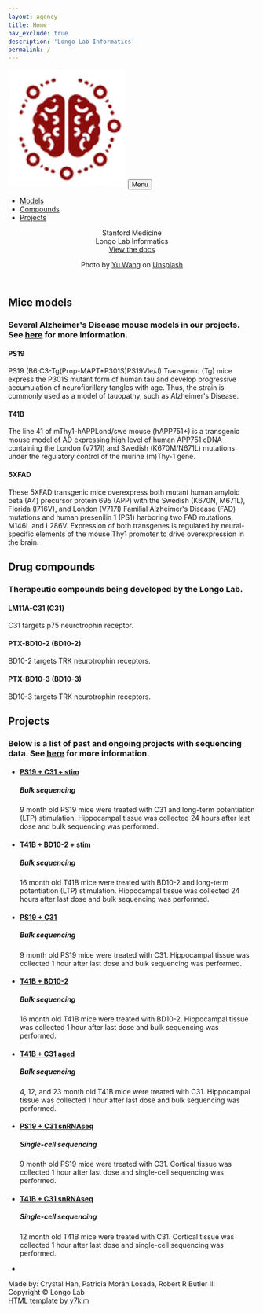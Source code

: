 ```yaml
---
layout: agency
title: Home
nav_exclude: true
description: 'Longo Lab Informatics'
permalink: /
---
```


<!-- Navigation-->
<nav class="navbar navbar-expand-lg navbar-dark fixed-top" id="mainNav">
    <div class="container">
        <a class="navbar-brand" href="#page-top"><img src="assets/images/longo-logo.png" alt="..." /></a>
        <button class="navbar-toggler" type="button" data-bs-toggle="collapse" data-bs-target="#navbarResponsive" aria-controls="navbarResponsive" aria-expanded="false" aria-label="Toggle navigation">
            Menu
            <i class="fas fa-bars ms-1"></i>
        </button>
        <div class="collapse navbar-collapse" id="navbarResponsive">
            <ul class="navbar-nav text-uppercase ms-auto py-4 py-lg-0">
                <li class="nav-item"><a class="nav-link" href="#models">Models</a></li>
                <li class="nav-item"><a class="nav-link" href="#compounds">Compounds</a></li>
                <li class="nav-item"><a class="nav-link" href="#projects">Projects</a></li>
            </ul>
        </div>
    </div>
</nav>

<!-- Masthead-->
<header class="masthead">
    <div class="container">
        <div class="masthead-subheading">Stanford Medicine</div>
        <div class="masthead-heading text-uppercase">Longo Lab Informatics</div>
        <a class="btn btn-primary btn-xl text-uppercase" href="/docs/docs.html">View the docs</a>
        <p>Photo by <a href="https://unsplash.com/photos/silhouette-of-building-Fqm17fwwf8k">Yu Wang</a> on <a href="https://unsplash.com/">Unsplash</a></p>
    </div>
</header>

<!-- Models-->
<section class="page-section" id="models">
    <div class="container">
        <div class="text-center">
            <h2 class="section-heading text-uppercase">Mice models</h2>
            <h3 class="section-subheading text-muted">Several Alzheimer's Disease mouse models in our projects. See <a href="https://med.stanford.edu/sbfnl/services/dm/dm5.html">here</a> for more information.</h3>
        </div>
        <div class="row text-center">
            <div class="col-md-4">
                <span class="fa-stack fa-4x">
                    <i class="fas fa-circle fa-stack-2x text-primary"></i>
                    <i class="fas fa-paw fa-stack-1x fa-inverse"></i>
                </span>
                <h4 class="my-3">PS19</h4>
                <p class="text-muted">PS19 (B6;C3-Tg(Prnp-MAPT*P301S)PS19Vle/J) Transgenic (Tg) mice express the P301S mutant form of human tau and develop progressive accumulation of neurofibrillary tangles with age.  Thus, the strain is commonly used as a model of tauopathy, such as Alzheimer's Disease.</p>
            </div>
            <div class="col-md-4">
                <span class="fa-stack fa-4x">
                    <i class="fas fa-circle fa-stack-2x text-primary"></i>
                    <i class="fas fa-paw fa-stack-1x fa-inverse"></i>
                </span>
                <h4 class="my-3">T41B</h4>
                <p class="text-muted">The line 41 of mThy1-hAPPLond/swe mouse (hAPP751+) is a transgenic mouse model of AD expressing high level of human APP751 cDNA containing the London (V717I) and Swedish (K670M/N671L) mutations under the regulatory control of the murine (m)Thy-1 gene.</p>
            </div>
            <div class="col-md-4">
                <span class="fa-stack fa-4x">
                    <i class="fas fa-circle fa-stack-2x text-primary"></i>
                    <i class="fas fa-paw fa-stack-1x fa-inverse"></i>
                </span>
                <h4 class="my-3">5XFAD</h4>
                <p class="text-muted">These 5XFAD transgenic mice overexpress both mutant human amyloid beta (A4) precursor protein 695 (APP) with the Swedish (K670N, M671L), Florida (I716V), and London (V717I) Familial Alzheimer's Disease (FAD) mutations and human presenilin 1 (PS1) harboring two FAD mutations, M146L and L286V. Expression of both transgenes is regulated by neural-specific elements of the mouse Thy1 promoter to drive overexpression in the brain.</p>
            </div>
        </div>
    </div>
</section>

<!-- Compounds-->
<section class="page-section bg-light" id="compounds">
    <div class="container">
        <div class="text-center">
            <h2 class="section-heading text-uppercase">Drug compounds</h2>
            <h3 class="section-subheading text-muted">Therapeutic compounds being developed by the Longo Lab.</h3>
        </div>
        <div class="row text-center">
            <div class="col-md-4">
                <span class="fa-stack fa-4x">
                    <i class="fas fa-circle fa-stack-2x text-secondary"></i>
                    <i class="fas fa-syringe fa-stack-1x fa-inverse"></i>
                </span>
                <h4 class="my-3">LM11A-C31 (C31)</h4>
                <p class="text-muted">C31 targets p75 neurotrophin receptor.</p>
            </div>
            <div class="col-md-4">
                <span class="fa-stack fa-4x">
                    <i class="fas fa-circle fa-stack-2x text-secondary"></i>
                    <i class="fas fa-syringe fa-stack-1x fa-inverse"></i>
                </span>
                <h4 class="my-3">PTX-BD10-2 (BD10-2)</h4>
                <p class="text-muted">BD10-2 targets TRK neurotrophin receptors.</p>
            </div>
            <div class="col-md-4">
                <span class="fa-stack fa-4x">
                    <i class="fas fa-circle fa-stack-2x text-secondary"></i>
                    <i class="fas fa-syringe fa-stack-1x fa-inverse"></i>
                </span>
                <h4 class="my-3">PTX-BD10-3 (BD10-3)</h4>
                <p class="text-muted">BD10-3 targets TRK neurotrophin receptors.</p>
            </div>
        </div>
    </div>
</section>

<!--Projects-->
<section class="page-section" id="projects">
    <div class="container">
        <div class="text-center">
            <h2 class="section-heading text-uppercase">Projects</h2>
            <h3 class="section-subheading text-muted">Below is a list of past and ongoing projects with sequencing data. See <a href="/docs/projects.html">here</a> for more information.</h3>
        </div>
        <ul class="timeline">
            <li>
                <div class="timeline-image"><i class="fas fa-4x fa-dna fa-stack-1x fa-inverse"></i></div>
                <div class="timeline-panel">
                    <div class="timeline-heading">
                        <h4><a href="/docs/projects/PS19_C31_stim.html">PS19 + C31 + stim</a></h4>
                        <h5>Bulk sequencing</h5>
                    </div>
                    <div class="timeline-body"><p class="text-muted">9 month old PS19 mice were treated with C31 and long-term potentiation (LTP) stimulation. Hippocampal tissue was collected 24 hours after last dose and bulk sequencing was performed.</p></div>
                </div>
            </li>
            <li class="timeline-inverted">
                <div class="timeline-image"><i class="fas fa-4x fa-dna fa-stack-1x fa-inverse"></i></div>
                <div class="timeline-panel">
                    <div class="timeline-heading">
                        <h4><a href="/docs/projects/T41B_BD10-2_stim.html">T41B + BD10-2 + stim</a></h4>
                        <h5>Bulk sequencing</h5>
                    </div>
                    <div class="timeline-body"><p class="text-muted">16 month old T41B mice were treated with BD10-2 and long-term potentiation (LTP) stimulation. Hippocampal tissue was collected 24 hours after last dose and bulk sequencing was performed.</p></div>
                </div>
            </li>
            <li>
                <div class="timeline-image"><i class="fas fa-4x fa-dna fa-stack-1x fa-inverse"></i></div>
                <div class="timeline-panel">
                    <div class="timeline-heading">
                        <h4><a href="/docs/projects/PS19_C31.html">PS19 + C31</a></h4>
                        <h5>Bulk sequencing</h5>
                    </div>
                    <div class="timeline-body"><p class="text-muted">9 month old PS19 mice were treated with C31. Hippocampal tissue was collected 1 hour after last dose and bulk sequencing was performed.</p></div>
                </div>
            </li>
            <li class="timeline-inverted">
                <div class="timeline-image"><i class="fas fa-4x fa-dna fa-stack-1x fa-inverse"></i></div>
                <div class="timeline-panel">
                    <div class="timeline-heading">
                        <h4><a href="/docs/projects/T41B_BD10-2.html">T41B + BD10-2</a></h4>
                        <h5>Bulk sequencing</h5>
                    </div>
                    <div class="timeline-body"><p class="text-muted">16 month old T41B mice were treated with BD10-2. Hippocampal tissue was collected 1 hour after last dose and bulk sequencing was performed.</p></div>
                </div>
            </li>
            <li>
                <div class="timeline-image"><i class="fas fa-4x fa-dna fa-stack-1x fa-inverse"></i></div>
                <div class="timeline-panel">
                    <div class="timeline-heading">
                        <h4><a href="/docs/projects/T41B_C31_aged.html">T41B + C31 aged</a></h4>
                        <h5>Bulk sequencing</h5>
                    </div>
                    <div class="timeline-body"><p class="text-muted">4, 12, and 23 month old T41B mice were treated with C31. Hippocampal tissue was collected 1 hour after last dose and bulk sequencing was performed.</p></div>
                </div>
            </li>
            <li class="timeline-inverted">
                <div class="timeline-image"><i class="fas fa-4x fa-dna fa-stack-1x fa-inverse"></i></div>
                <div class="timeline-panel">
                    <div class="timeline-heading">
                        <h4><a href="/docs/projects/PS19_C31_snRNAseq.html">PS19 + C31 snRNAseq</a></h4>
                        <h5>Single-cell sequencing</h5>
                    </div>
                    <div class="timeline-body"><p class="text-muted">9 month old PS19 mice were treated with C31. Cortical tissue was collected 1 hour after last dose and single-cell sequencing was performed.</p></div>
                </div>
            </li>
            <li>
                <div class="timeline-image"><i class="fas fa-4x fa-dna fa-stack-1x fa-inverse"></i></div>
                <div class="timeline-panel">
                    <div class="timeline-heading">
                        <h4><a href="/docs/projects/T41B_C31_snRNAseq.html">T41B + C31 snRNAseq</a></h4>
                        <h5>Single-cell sequencing</h5>
                    </div>
                    <div class="timeline-body"><p class="text-muted">12 month old T41B mice were treated with C31. Cortical tissue was collected 1 hour after last dose and single-cell sequencing was performed.</p></div>
                </div>
            </li>
            <li class="timeline-inverted">
                <div class="timeline-image"><i class="fas fa-4x fa-ellipsis fa-stack-1x fa-inverse"></i></div>
            </li>
        </ul>
    </div>
</section>

<!-- Footer-->
<footer class="footer py-4 bg-light">
    <div class="container">
        <div class="row align-items-center">
            <div class="col-lg-4 text-lg-start">Made by: Crystal Han, Patricia Morán Losada, Robert R Butler III<br>Copyright &copy; Longo Lab 
                <script>document.write(/\d{4}/.exec(Date())[0])</script>
            </div>
            <div class="col-lg-4 my-3 my-lg-0">
                <a class="btn btn-dark btn-social mx-2" href="https://github.com/Longo-Lab"><i class="fab fa-github"></i></a>
                <a class="btn btn-dark btn-social mx-2" href="https://med.stanford.edu/longo-lab.html"><i class="fa-solid fa-link"></i></a>
            </div>
            <div class="col-lg-4 text-lg-end">
                <a class="link-dark text-decoration-none" href="https://github.com/y7kim/agency-jekyll-theme">HTML template by y7kim</a>
            </div>
        </div>
    </div>
</footer>
